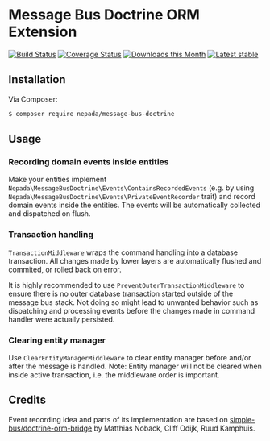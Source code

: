 Message Bus Doctrine ORM Extension
==================================

[![Build Status](https://travis-ci.org/nepada/message-bus-doctrine.svg?branch=master)](https://travis-ci.org/nepada/message-bus-doctrine)
[![Coverage Status](https://coveralls.io/repos/github/nepada/message-bus-doctrine/badge.svg?branch=master)](https://coveralls.io/github/nepada/message-bus-doctrine?branch=master)
[![Downloads this Month](https://img.shields.io/packagist/dm/nepada/message-bus-doctrine.svg)](https://packagist.org/packages/nepada/message-bus-doctrine)
[![Latest stable](https://img.shields.io/packagist/v/nepada/message-bus-doctrine.svg)](https://packagist.org/packages/nepada/message-bus-doctrine)

Installation
------------

Via Composer:

```sh
$ composer require nepada/message-bus-doctrine
```


Usage
-----

### Recording domain events inside entities

Make your entities implement `Nepada\MessageBusDoctrine\Events\ContainsRecordedEvents` (e.g. by using `Nepada\MessageBusDoctrine\Events\PrivateEventRecorder` trait) and record domain events inside the entities. The events will be automatically collected and dispatched on flush.

### Transaction handling

`TransactionMiddleware` wraps the command handling into a database transaction. All changes made by lower layers are automatically flushed and commited, or rolled back on error.

It is highly recommended to use `PreventOuterTransactionMiddleware` to ensure there is no outer database transaction started outside of the message bus stack.
Not doing so might lead to unwanted behavior such as dispatching and processing events before the changes made in command handler were actually persisted.  

### Clearing entity manager

Use `ClearEntityManagerMiddleware` to clear entity manager before and/or after the message is handled.
Note: Entity manager will not be cleared when inside active transaction, i.e. the middleware order is important.


Credits
-------

Event recording idea and parts of its implementation are based on [simple-bus/doctrine-orm-bridge](https://github.com/SimpleBus/DoctrineORMBridge) by Matthias Noback, Cliff Odijk, Ruud Kamphuis.
